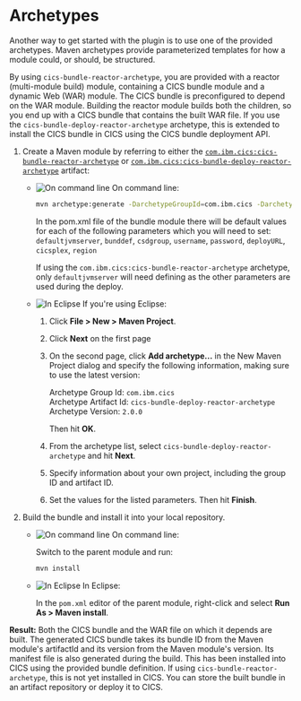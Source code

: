 # Archetypes

Another way to get started with the plugin is to use one of the provided archetypes. Maven archetypes provide parameterized templates for how a module could, or should, be structured.

By using `cics-bundle-reactor-archetype`, you are provided with a reactor (multi-module build) module, containing a CICS bundle module and a dynamic Web (WAR) module. The CICS bundle is preconfigured to depend on the WAR module. Building the reactor module builds both the children, so you end up with a CICS bundle that contains the built WAR file. If you use the `cics-bundle-deploy-reactor-archetype` archetype, this is extended to install the CICS bundle in CICS using the CICS bundle deployment API.

1. Create a Maven module by referring to either the [`com.ibm.cics:cics-bundle-reactor-archetype`](https://central.sonatype.com/artifact/com.ibm.cics/cics-bundle-reactor-archetype) or [`com.ibm.cics:cics-bundle-deploy-reactor-archetype`](https://central.sonatype.com/artifact/com.ibm.cics/cics-bundle-deploy-reactor-archetype) artifact:

    - ![On command line](images/cmd.png) On command line:

         ```sh
         mvn archetype:generate -DarchetypeGroupId=com.ibm.cics -DarchetypeArtifactId=cics-bundle-deploy-reactor-archetype -DarchetypeVersion=2.0.0 -DgroupId=<my-groupid> -DartifactId=<my-artifactId>
         ```

         In the pom.xml file of the bundle module there will be default values for each of the following parameters which you will need to set:  
         `defaultjvmserver`, `bunddef`, `csdgroup`, `username`, `password`, `deployURL`, `cicsplex`, `region`

         If using the `com.ibm.cics:cics-bundle-reactor-archetype` archetype, only `defaultjvmserver` will need defining as the other parameters are used during the deploy.

    - ![In Eclipse](images/eclipse.png) If you're using Eclipse:
        1. Click **File > New > Maven Project**.
        1. Click **Next** on the first page
        1. On the second page, click **Add archetype...** in the New Maven Project dialog and specify the following information, making sure to use the latest version:

            Archetype Group Id: `com.ibm.cics`  
            Archetype Artifact Id: `cics-bundle-deploy-reactor-archetype`  
            Archetype Version: `2.0.0`  

            Then hit **OK**.
        1. From the archetype list, select `cics-bundle-deploy-reactor-archetype` and hit **Next**.
        1. Specify information about your own project, including the group ID and artifact ID.
        1. Set the values for the listed parameters. Then hit **Finish**.

2. Build the bundle and install it into your local repository.

    - ![On command line](images/cmd.png) On command line:

        Switch to the parent module and run:

        ```sh
        mvn install
        ```

    - ![In Eclipse](images/eclipse.png) In Eclipse:

        In the `pom.xml` editor of the parent module, right-click and select **Run As > Maven install**.

**Result:** Both the CICS bundle and the WAR file on which it depends are built. The generated CICS bundle takes its bundle ID from the Maven module's artifactId and its version from the Maven module's version. Its manifest file is also generated during the build. This has been installed into CICS using the provided bundle definition.
If using `cics-bundle-reactor-archetype`, this is not yet installed in CICS. You can store the built bundle in an artifact repository or deploy it to CICS.
